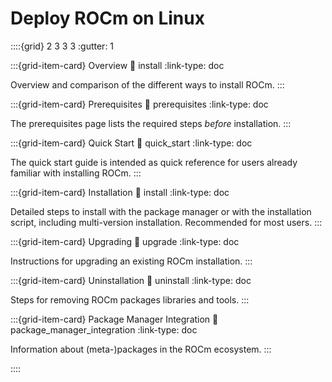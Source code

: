 # Deploy ROCm on Linux

::::{grid} 2 3 3 3
:gutter: 1

:::{grid-item-card} Overview
:link: install
:link-type: doc

Overview and comparison of the different ways to install ROCm.
:::

:::{grid-item-card} Prerequisites
:link: prerequisites
:link-type: doc

The prerequisites page lists the required steps *before* installation.
:::

:::{grid-item-card} Quick Start
:link: quick_start
:link-type: doc

The quick start guide is intended as quick reference for users already familiar
with installing ROCm.
:::

:::{grid-item-card} Installation
:link: install
:link-type: doc

Detailed steps to install with the package manager or with the installation
script, including multi-version installation. Recommended for most users.
:::

:::{grid-item-card} Upgrading
:link: upgrade
:link-type: doc

Instructions for upgrading an existing ROCm installation.
:::

:::{grid-item-card} Uninstallation
:link: uninstall
:link-type: doc

Steps for removing ROCm packages libraries and tools.
:::

:::{grid-item-card} Package Manager Integration
:link: package_manager_integration
:link-type: doc

Information about (meta-)packages in the ROCm ecosystem.
:::

::::
